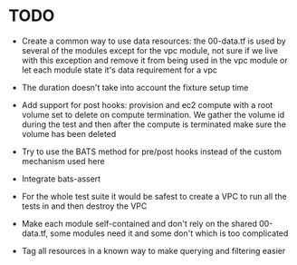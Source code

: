 # TODO

- Create a common way to use data resources: the 00-data.tf is used by several of the modules except for the vpc module, not sure if we live with this exception and remove it from being used in the vpc module or let each module state it's data requirement for a vpc

- The duration doesn't take into account the fixture setup time

- Add support for post hooks: provision and ec2 compute with a root volume set to delete on compute termination. We gather the volume id during the test and then after the compute is terminated make sure the volume has been deleted

- Try to use the BATS method for pre/post hooks instead of the custom mechanism used here

- Integrate bats-assert

- For the whole test suite it would be safest to create a VPC to run all the tests in and then destroy the VPC

- Make each module self-contained and don't rely on the shared 00-data.tf, some modules need it and some don't which is too complicated

- Tag all resources in a known way to make querying and filtering easier
